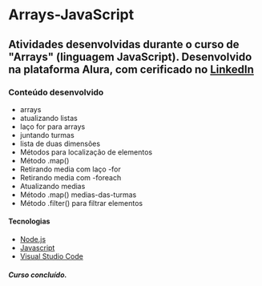 # Arrays-JavaScript

## Atividades desenvolvidas durante o curso de "Arrays" (linguagem JavaScript). Desenvolvido na plataforma Alura, com cerificado no [LinkedIn](https://www.linkedin.com/in/jonathas-david-6429b813b/)

### Conteúdo desenvolvido

* arrays
* atualizando listas
* laço for para arrays
* juntando turmas
* lista de duas dimensões
* Métodos para localização de elementos
* Método .map()
* Retirando media com laço -for
* Retirando media com -foreach
* Atualizando medias 
* Método .map() medias-das-turmas
* Método .filter() para filtrar elementos

#### Tecnologias

- [Node.js](https://nodejs.org/en/)
- [Javascript](https://developer.mozilla.org/pt-BR/docs/Web/JavaScript)
- [Visual Studio Code](https://code.visualstudio.com/)

##### Curso concluído.
